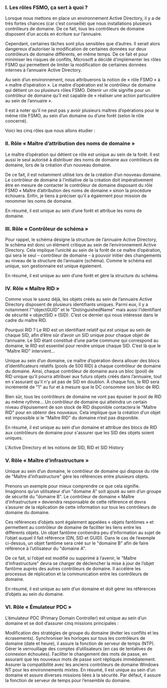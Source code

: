 ### I. Les rôles FSMO, ça sert à quoi ?  

Lorsque nous mettons en place un environnement Active Directory, il y a de très fortes chances (car c’est conseillé) que nous installations plusieurs contrôleurs de domaine. De ce fait, tous les contrôleurs de domaine disposent d’un accès en écriture sur l’annuaire.

Cependant, certaines tâches sont plus sensibles que d’autres. Il serait alors dangereux d’autoriser la modification de certaines données sur deux contrôleurs de domaine différents, en même temps. De ce fait et pour minimiser les risques de conflits, Microsoft a décidé d’implémenter les rôles FSMO qui permettent de limiter la modification de certaines données internes à l’annuaire Active Directory.

Au sein d’un environnement, nous attribuerons la notion de « rôle FSMO » à « maître d’opération ». Le maitre d’opération est le contrôleur de domaine qui détient un ou plusieurs rôles FSMO. Détenir un rôle signifie pour un contrôleur de domaine qu’il est capable de « réaliser une action particulière au sein de l’annuaire ».

Il est à noter qu’il ne peut pas y avoir plusieurs maîtres d’opérations pour le même rôle FSMO, au sein d’un domaine ou d’une forêt (selon le rôle concerné).

Voici les cinq rôles que nous allons étudier :


### II. Rôle « Maître d’attribution des noms de domaine »  
Le maître d’opération qui détient ce rôle est unique au sein de la forêt. Il est aussi le seul autorisé à distribuer des noms de domaine aux contrôleurs de domaine, lors de la création d’un nouveau domaine.

De ce fait, il est notamment utilisé lors de la création d’un nouveau domaine. Le contrôleur de domaine à l’initiative de la création doit impérativement être en mesure de contacter le contrôleur de domaine disposant du rôle FSMO « Maître d’attribution des noms de domaine » sinon la procédure échouera. Enfin, je tiens à préciser qu’il a également pour mission de renommer les noms de domaine.

En résumé, il est unique au sein d’une forêt et attribue les noms de domaine.

### III. Rôle « Contrôleur de schéma »
Pour rappel, le schéma désigne la structure de l’annuaire Active Directory, le schéma est donc un élément critique au sein de l’environnement Active Directory. Cela implique l’unicité au sein de la forêt de ce maître d’opération, qui sera le seul – contrôleur de domaine – à pouvoir initier des changements au niveau de la structure de l’annuaire (schéma). Comme le schéma est unique, son gestionnaire est unique également.

En résumé, il est unique au sein d’une forêt et gère la structure du schéma.

### IV. Rôle « Maître RID »
Comme vous le savez déjà, les objets créés au sein de l’annuaire Active Directory disposent de plusieurs identifiants uniques. Parmi eux, il y a notamment l'"objectGUID" et le "DistinguishedName" mais aussi l’identifiant de sécurité « objectSID » (SID). C’est ce dernier qui nous intéresse dans le cadre du maître RID.

Pourquoi RID ?
Le RID est un identifiant relatif qui est unique au sein de chaque SID, afin d’être sûr d’avoir un SID unique pour chaque objet de l’annuaire. Le SID étant constitué d’une partie commune qui correspond au domaine, le RID est essentiel pour rendre unique chaque SID. C’est là que le "Maître RID" intervient...

Unique au sein d’un domaine, ce maître d’opération devra allouer des blocs d’identificateurs relatifs (pools de 500 RID) à chaque contrôleur de domaine du domaine. Ainsi, chaque contrôleur de domaine aura un bloc (pool) de RID unique qu’il pourra attribuer aux futurs objets créés dans l’annuaire, tout en s'assurant qu'il n'y ait pas de SID en doublon. À chaque fois, le RID sera incrémenté de "1" au fur et à mesure que le DC consomme son bloc de RID.

Bien sûr, tous les contrôleurs de domaine ne vont pas épuiser le pool de RID au même rythme… Un contrôleur de domaine qui atteindra un certain niveau d’épuisement de son stock de RID disponible contactera le "Maître RID" pour en obtenir des nouveaux. Cela implique que la création d’un objet est impossible si le "Maître RID" du domaine n’est pas disponible.

En résumé, il est unique au sein d’un domaine et attribue des blocs de RID aux contrôleurs de domaine pour s'assurer que les SID des objets soient uniques.

L'Active Directory et les notions de SID, RID et SID History 

### V. Rôle « Maître d’infrastructure »
Unique au sein d’un domaine, le contrôleur de domaine qui dispose du rôle de "Maître d’infrastructure" gère les références entre plusieurs objets.

Prenons un exemple pour mieux comprendre ce que cela signifie. Imaginons qu’un utilisateur d’un "domaine A" soit ajouté au sein d’un groupe de sécurité du "domaine B". Le contrôleur de domaine « Maître d’infrastructure » deviendra responsable de cette référence et devra s’assurer de la réplication de cette information sur tous les contrôleurs de domaine du domaine.

Ces références d’objets sont également appelées « objets fantômes » et permettent au contrôleur de domaine de faciliter les liens entre les différents objets. Un objet fantôme contiendra peu d’information au sujet de l’objet auquel il fait référence (DN, SID et GUID). Dans le cas de l’exemple ci-dessus, un objet fantôme sera créé sur le "domaine B" afin de faire référence à l’utilisateur du "domaine A".

De ce fait, si l’objet est modifié ou supprimé à l’avenir, le "Maître d’infrastructure" devra se charger de déclencher la mise à jour de l’objet fantôme auprès des autres contrôleurs de domaine. Il accélère les processus de réplication et la communication entre les contrôleurs de domaine.

En résumé, il est unique au sein d’un domaine et doit gérer les références d’objets au sein du domaine.

### VI. Rôle « Émulateur PDC »
L’émulateur PDC (Primary Domain Controller) est unique au sein d’un domaine et se doit d’assurer cinq missions principales :

Modification des stratégies de groupe du domaine (éviter les conflits et les écrasements).
Synchroniser les horloges sur tous les contrôleurs de domaine (date et heure), il assure la fonction de serveur de temps (NTP).
Gérer le verrouillage des comptes d’utilisateurs (en cas de tentatives de connexion échouées).
Faciliter le changement des mots de passe, en assurant que les nouveaux mots de passe sont répliqués immédiatement.
Assurer la compatibilité avec les anciens contrôleurs de domaine Windows NT pour les environnements mixtes.
En résumé, il est unique au sein d’un domaine et assure diverses missions liées à la sécurité. Par défaut, il assure la fonction de serveur de temps pour l’ensemble du domaine.
